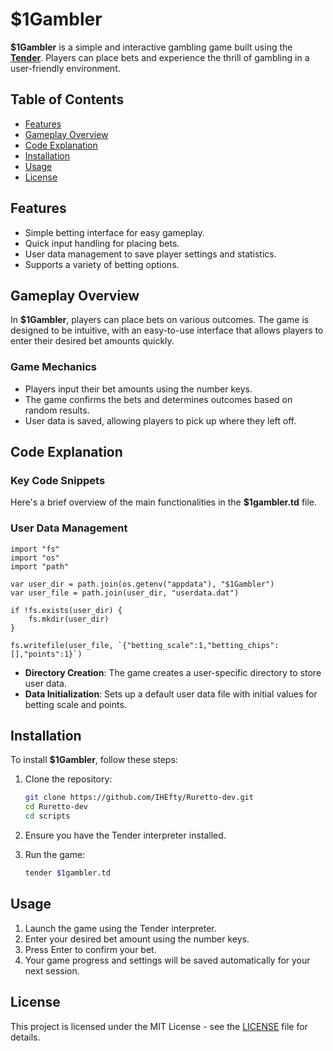 # $1Gambler

**$1Gambler** is a simple and interactive gambling game built using the [**Tender**](https://github.com/2dprototype/tender). Players can place bets and experience the thrill of gambling in a user-friendly environment.

## Table of Contents

- [Features](#features)
- [Gameplay Overview](#gameplay-overview)
- [Code Explanation](#code-explanation)
- [Installation](#installation)
- [Usage](#usage)
- [License](#license)

## Features

- Simple betting interface for easy gameplay.
- Quick input handling for placing bets.
- User data management to save player settings and statistics.
- Supports a variety of betting options.

## Gameplay Overview

In **$1Gambler**, players can place bets on various outcomes. The game is designed to be intuitive, with an easy-to-use interface that allows players to enter their desired bet amounts quickly. 

### Game Mechanics
- Players input their bet amounts using the number keys.
- The game confirms the bets and determines outcomes based on random results.
- User data is saved, allowing players to pick up where they left off.

## Code Explanation

### Key Code Snippets

Here's a brief overview of the main functionalities in the **$1gambler.td** file.

### User Data Management

```tender
import "fs"
import "os"
import "path"

var user_dir = path.join(os.getenv("appdata"), "$1Gambler")
var user_file = path.join(user_dir, "userdata.dat")

if !fs.exists(user_dir) {
    fs.mkdir(user_dir)
}

fs.writefile(user_file, `{"betting_scale":1,"betting_chips":[],"points":1}`)
```

- **Directory Creation**: The game creates a user-specific directory to store user data.
- **Data Initialization**: Sets up a default user data file with initial values for betting scale and points.

## Installation

To install **$1Gambler**, follow these steps:

1. Clone the repository:

   ```bash
   git clone https://github.com/IHEfty/Ruretto-dev.git
   cd Ruretto-dev
   cd scripts
   ```

2. Ensure you have the Tender interpreter installed.

3. Run the game:

   ```bash
   tender $1gambler.td
   ```

## Usage

1. Launch the game using the Tender interpreter.
2. Enter your desired bet amount using the number keys.
3. Press Enter to confirm your bet.
4. Your game progress and settings will be saved automatically for your next session.

## License

This project is licensed under the MIT License - see the [LICENSE](LICENSE) file for details.
